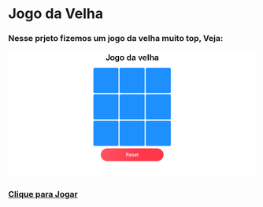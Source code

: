 # Jogo da Velha
 
### Nesse prjeto fizemos um jogo da velha muito top, Veja:

<img src="https://github.com/Hebert324/Jogo-da-Velha/blob/main/github/jogo%20da%20velha.gif">

### <a href="https://jogodaveiatop.netlify.app">Clique para Jogar</a>
